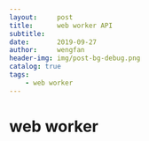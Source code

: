 ```yaml
---
layout:     post
title:      web worker API
subtitle:   
date:       2019-09-27
author:     wengfan
header-img: img/post-bg-debug.png
catalog: true
tags:
    - web worker
---
```


# web worker

